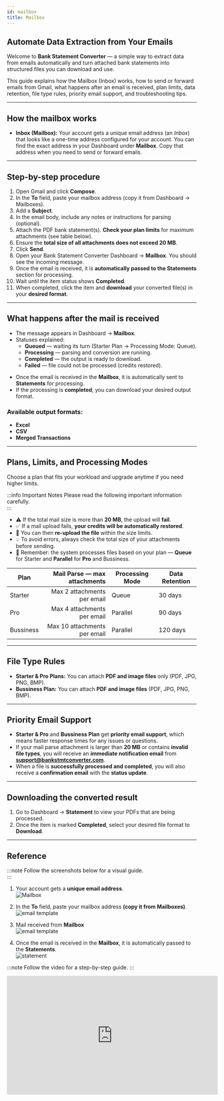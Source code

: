 ```yaml
---
id: mailbox
title: Mailbox
---
```


## Automate Data Extraction from Your Emails

Welcome to **Bank Statement Converter** — a simple way to extract data from emails automatically and turn attached bank statements into structured files you can download and use.

This guide explains how the Mailbox (Inbox) works, how to send or forward emails from Gmail, what happens after an email is received, plan limits, data retention, file type rules, priority email support, and troubleshooting tips.

---

## How the mailbox works

* **Inbox (Mailbox):** Your account gets a unique email address (an *Inbox*) that looks like a one-time address configured for your account. You can find the exact address in your Dashboard under **Mailbox**. Copy that address when you need to send or forward emails.

---

## Step-by-step procedure 

1. Open Gmail and click **Compose**.  
2. In the **To** field, paste your mailbox address (copy it from Dashboard → Mailboxes).  
3. Add a **Subject**.  
4. In the email body, include any notes or instructions for parsing (optional).  
5. Attach the PDF bank statement(s). **Check your plan limits** for maximum attachments (see table below).  
6. Ensure the **total size of all attachments does not exceed 20 MB**.  
7. Click **Send**.  
8. Open your Bank Statement Converter Dashboard → **Mailbox**. You should see the incoming message.  
9. Once the email is received, it is **automatically passed to the Statements** section for processing.  
10. Wait until the item status shows **Completed**.  
11. When completed, click the item and **download** your converted file(s) in your **desired format**. 

---

## What happens after the mail is received

* The message appears in Dashboard → **Mailbox**.  
* Statuses explained:  
  * **Queued** — waiting its turn (Starter Plan → Processing Mode: Queue).  
  * **Processing** — parsing and conversion are running.  
  * **Completed** — the output is ready to download.  
  * **Failed** — file could not be processed (credits restored).

- Once the email is received in the **Mailbox**, it is automatically sent to **Statements** for processing.  
- If the processing is **completed**, you can download your desired output format.  

### Available output formats:  
- **Excel**  
- **CSV**  
- **Merged Transactions**  

---

## Plans, Limits, and Processing Modes

Choose a plan that fits your workload and upgrade anytime if you need higher limits. 


:::info Important Notes
Please read the following important information carefully.  
:::

- ⚠️ If the total mail size is more than **20 MB**, the upload will **fail**.  
- ✅ If a mail upload fails, **your credits will be automatically restored**.  
- 🔄 You can then **re-upload the file** within the size limits.    
- 💡 To avoid errors, always check the total size of your attachments before sending.  
- 📌 Remember: the system processes files based on your plan — **Queue** for Starter and **Parallel** for **Pro** and Bussiness.  

| Plan       | Mail Parse — max attachments | Processing Mode | Data Retention |
| ---------- | ---------------------------: | --------------- | -------------- |
| Starter    | Max 2 attachments per email  | Queue           | 30 days        |
| Pro        | Max 4 attachments per email  | Parallel        | 90 days        |
| Bussiness  | Max 10 attachments per email | Parallel        | 120 days       |

---

## File Type Rules

- **Starter & Pro Plans:** You can attach **PDF and image files** only (PDF, JPG, PNG, BMP).  
- **Bussiness Plan:** You can attach **PDF and image files** (PDF, JPG, PNG, BMP).  

---

## Priority Email Support

- **Starter & Pro** and **Bussiness Plan** get **priority email support**, which means faster response times for any issues or   questions.  
- If your mail parse attachment is larger than **20 MB** or contains **invalid file types**, you will receive an **immediate notification email** from **support@bankstmtconverter.com**.  
- When a file is **successfully processed and completed**, you will also receive a **confirmation email** with the **status update**. 

---

## Downloading the converted result

1. Go to Dashboard → **Statement** to view your PDFs that are being processed.  
2. Once the item is marked **Completed**, select your desired file format to **Download**.  

---

## Reference

:::note
Follow the screenshots below for a visual guide.  
:::

1. Your account gets a **unique email address**.  
![Mailbox](/img/mailboxdashboard.png)

2. In the **To** field, paste your mailbox address **(copy it from Mailboxes)**.  
![email template](/img/emailtemplate.png)

3. Mail received from **Mailbox**  
![email template](/img/mailreceived.png)

4. Once the email is received in the **Mailbox**, it is automatically passed to the **Statements**.  
![statement](/img/statements.png)


:::note
Follow the video for a step-by-step guide.
:::

<iframe width="560" height="315" src="https://www.youtube.com/embed/KxluH-dPcjs?si=Sv9r5i4Keqwy4mxT" title="YouTube video player" frameborder="0" allow="accelerometer; autoplay; clipboard-write; encrypted-media; gyroscope; picture-in-picture; web-share" referrerpolicy="strict-origin-when-cross-origin" allowfullscreen></iframe>



